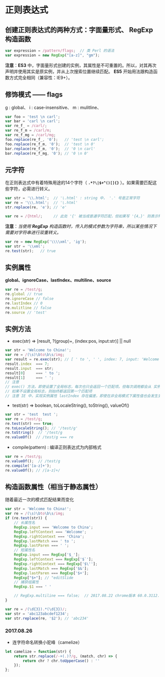 

# 正则表达式

## 创建正则表达式的两种方式：字面量形式、 **RegExp** 构造函数

```js
var expression = /pattern/flags;  // 类 Perl 的语法
var expression = new RegExp("[a-z]", "gm");
```

**注意**：**ES3** 中，字面量形式创建的实例，其属性是不可重置的。所以，对其再次声明并使用其实是原实例，并从上次搜索位置继续匹配。
**ES5** 开始用法跟构造函数方式完全相同（兼容性：IE9+）。

## 修饰模式 —— flags

g : global、 i : case-insensitive、 m : mulitline、

```js
var foo = 'test \n carl';
var bar = 'carl \n carl';
var re_f_ = /carl/;
var re_f_m = /carl/m;
var re_f_mg = /carl/mg;
foo.replace(re_f_, '0');   // 'test \n carl';
foo.replace(re_f_m, '0');  // 'test \n 0'
bar.replace(re_f_m, '0');  // '0 \n carl'
bar.replace(re_f_mg, '0'); // '0 \n 0'
```

## **元字符**

在正则表达式中有着特殊用途的14个字符（ **`.*?\|$+^()[]{}`** ）。如果需要匹配这些字符，必需进行转义。

```js
var str = '\\.html';  // '\.html' : string 中， '.' 号是正常字符
var re = '\\\.html';  // '\.html'
str.replace(re, 'e'); // 'e'

var re = /{html/;     // 此处 '{' 被当成普通字符匹配，但如果写 '{4,}' 则表示特俗用途：最少四个量
```

**注意**：*当使用 **RegExp** 构造函数时，传入的模式参数为字符串，所以某些情况下需要对字符串进行双重转义。*

```js
var re = new RegExp('\\\\xml', 'ig');
var str = '\\xml';
re.test(str);   // true
```

## 实例属性

**global、ignoreCase、lastIndex、multiline、source**

```js
var re = /test/g;
re.global // true
re.ignoreCase // false
re.lastIndex // 0
re.mulitline // false
re.source // 'test'
```

## 实例方法

- exec(str) => [result, ?(group)+, (index:pos, input:str)] || null

```js
var str = 'Welcome to China!';
var re = /(\s)\bto\b\s/img;
var result = re.exec(str); // [ ' to ', ' ', index: 7, input: 'Welcome to China!' ]
result.index  === 7;
result.input  === str;
result[0]     === ' to ';
result[1]     === ' ';
// 注意
// exec() 方法，即使设置了全局标志，每次也只会返回一个匹配项。但每次调用都会从 实例属性的 lastIndex 位置开始
// 如果不设置全局标志，则始终都返回第一个匹配项
// 注意 IE 中，实现实例属性 lastIndex 存在偏差，即使在非全局模式下属性值也会发生变化
```

- test(str) => boolean, toLocaleString(), toString(), valueOf()

```js
var str = 'test  test ';
var re = /test/g;
re.test(str) === true;
re.toLocaleString(); // '/test/g'
re.toString()  // '/test/g
re.valueOf()  // /test/g === re
```

- compile(pattern) : 编译正则表达式为内部格式

```js
var re = /test/g;
re.valueOf();  // /test/g
re.compile('[a-z]+');
re.valueOf(); // /[a-z]+/
```

## 构造函数属性（相当于静态属性）

随着最近一次的模式匹配结果而变化

```js
var str = 'Welcome to China!';
var re = /(\s)\bto\b\s/img;
if (re.test(str)) {
    // 长属性名
    RegExp.input === 'Welcome to China';
    RegExp.leftContext === 'Welcome';
    RegExp.rightContext === 'China';
    RegExp.lastMatch === ' to ';
    RegExp.lastParen === ' ';
    // 短属性名
    RegExp.input === RegExp['$_'];
    RegExp.leftContext === RegExp['$`'];
    RegExp.rightContext === RegExp['$\''];
    RegExp.lastMatch === RegExp['$&'];
    RegExp.lastParen === RegExp['$+'];
    RegExp["$+"]; // "editSlide
    // 捕获组属性
    RegExp.$1 === ' '

    // RegExp.multiline === false;  // 2017.08.22 chrome版本 60.0.3112.101 => undefined
}
```

```js
var re = /(\d{3}).*(\d{3})/;
var str = 'abc123abcdef1234';
var str.replace(re, '$2'); // 'abc234'
```

### 2017.08.26

- 连字符命名转换小驼峰（camelize）

```js
let camelize = function(str) {
    return str.replace(/-+(.)?/g, (match, chr) => {
        return chr ? chr.toUpperCase() : ''
    });
};
```
